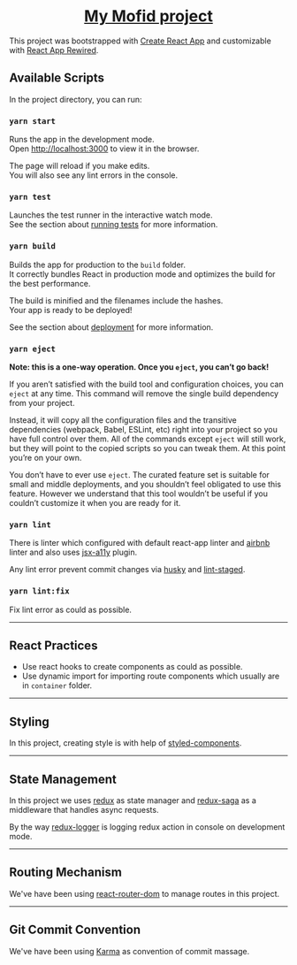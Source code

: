 <a href="http://my.emofid.com/">
  <h1 align="center">
    My Mofid project
  </h1>
</a>

This project was bootstrapped with [Create React App](https://github.com/facebook/create-react-app) and customizable with [React App Rewired](https://github.com/timarney/react-app-rewired).

## Available Scripts

In the project directory, you can run:

### `yarn start`

Runs the app in the development mode.<br />
Open [http://localhost:3000](http://localhost:3000) to view it in the browser.

The page will reload if you make edits.<br />
You will also see any lint errors in the console.

### `yarn test`

Launches the test runner in the interactive watch mode.<br />
See the section about [running tests](https://facebook.github.io/create-react-app/docs/running-tests) for more information.

### `yarn build`

Builds the app for production to the `build` folder.<br />
It correctly bundles React in production mode and optimizes the build for the best performance.

The build is minified and the filenames include the hashes.<br />
Your app is ready to be deployed!

See the section about [deployment](https://facebook.github.io/create-react-app/docs/deployment) for more information.

### `yarn eject`

**Note: this is a one-way operation. Once you `eject`, you can’t go back!**

If you aren’t satisfied with the build tool and configuration choices, you can `eject` at any time. This command will remove the single build dependency from your project.

Instead, it will copy all the configuration files and the transitive dependencies (webpack, Babel, ESLint, etc) right into your project so you have full control over them. All of the commands except `eject` will still work, but they will point to the copied scripts so you can tweak them. At this point you’re on your own.

You don’t have to ever use `eject`. The curated feature set is suitable for small and middle deployments, and you shouldn’t feel obligated to use this feature. However we understand that this tool wouldn’t be useful if you couldn’t customize it when you are ready for it.


### `yarn lint`

There is linter which configured with default react-app linter and [airbnb](https://www.npmjs.com/package/eslint-config-airbnb) linter and also uses [jsx-a11y](https://www.npmjs.com/package/eslint-plugin-jsx-a11y) plugin.

Any lint error prevent commit changes via [husky](https://github.com/typicode/husky) and [lint-staged](https://github.com/okonet/lint-staged).


### `yarn lint:fix`

Fix lint error as could as possible.

<hr />

## React Practices
- Use react hooks to create components as could as possible.
- Use dynamic import for importing route components which usually are in `container` folder.


<hr />

## Styling

In this project, creating style is with help of [styled-components](https://styled-components.com/).

<hr />

## State Management

In this project we uses [redux](https://redux.js.org/) as state manager and [redux-saga](https://redux-saga.js.org/) as a middleware that handles async requests.

By the way [redux-logger](https://github.com/LogRocket/redux-logger) is logging redux action in console on development mode.

<hr />

## Routing Mechanism

We've have been using [react-router-dom](https://reacttraining.com/react-router/web/guides/quick-start) to manage routes in this project.

<hr />

## Git Commit Convention

We've have been using [Karma](http://karma-runner.github.io/4.0/dev/git-commit-msg.html) as convention of commit massage.



